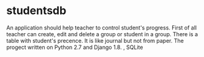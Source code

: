 # studentsdb
An application should help teacher to control student's progress. First of all teacher can create, 
edit and delete a group or student in a group. There is a table with student's precence. 
It is like journal but not from paper.
The progect written on Python 2.7 and Django 1.8. , SQLite
